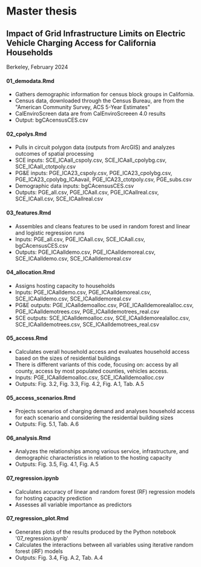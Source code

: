 # Master thesis
## Impact of Grid Infrastructure Limits on Electric Vehicle Charging Access for California Households
Berkeley, February 2024

#### 01_demodata.Rmd
- Gathers demographic information for census block groups in California.
- Census data, downloaded through the Census Bureau, are from the "American Community Survey, ACS 5-Year Estimates"
- CalEnviroScreen data are from CalEnviroScreeen 4.0 results
- Output: bgCAcensusCES.csv

#### 02_cpolys.Rmd
- Pulls in circuit polygon data (outputs from ArcGIS) and analyzes outcomes of spatial processing
- SCE inputs: SCE_ICAall_cspoly.csv, SCE_ICAall_cpolybg.csv, SCE_ICAall_ctotpoly.csv
- PG&E inputs: PGE_ICA23_cspoly.csv, PGE_ICA23_cpolybg.csv, PGE_ICA23_cpolybg_ICAavail, PGE_ICA23_ctotpoly.csv, PGE_subs.csv
- Demographic data inputs: bgCAcensusCES.csv
- Outputs: PGE_all.csv, PGE_ICAall.csv, PGE_ICAallreal.csv, SCE_ICAall.csv, SCE_ICAallreal.csv

#### 03_features.Rmd
- Assembles and cleans features to be used in random forest and linear and logistic regression runs
- Inputs: PGE_all.csv, PGE_ICAall.csv, SCE_ICAall.csv, bgCAcensusCES.csv
- Outputs: PGE_ICAalldemo.csv, PGE_ICAalldemoreal.csv, SCE_ICAalldemo.csv, SCE_ICAalldemoreal.csv

#### 04_allocation.Rmd
- Assigns hosting capacity to households
- Inputs: PGE_ICAalldemo.csv, PGE_ICAalldemoreal.csv, SCE_ICAalldemo.csv, SCE_ICAalldemoreal.csv
- PG&E outputs: PGE_ICAalldemoalloc.csv,  PGE_ICAalldemorealalloc.csv,  PGE_ICAalldemotrees.csv,  PGE_ICAalldemotrees_real.csv
- SCE outputs: SCE_ICAalldemoalloc.csv, SCE_ICAalldemorealalloc.csv, SCE_ICAalldemotrees.csv, SCE_ICAalldemotrees_real.csv

#### 05_access.Rmd
- Calculates overall household access and evaluates household access based on the sizes of residential buildings
- There is different variants of this code, focusing on: access by all county, access by most populated counties, vehicles access.
- Inputs: PGE_ICAalldemoalloc.csv, SCE_ICAalldemoalloc.csv
- Outputs: Fig. 3.2, Fig. 3.3, Fig. 4.2, Fig. A.1, Tab. A.5

#### 05_access_scenarios.Rmd
- Projects scenarios of charging demand and analyses household access for each scenario and considering the residential building sizes
- Outputs: Fig. 5.1, Tab. A.6

#### 06_analysis.Rmd
- Analyzes the relationships among various service, infrastructure, and demographic characteristics in relation to the hosting capacity
- Outputs: Fig. 3.5, Fig. 4.1, Fig. A.5

#### 07_regression.ipynb
- Calculates accuracy of linear and random forest (RF) regression models for hosting capacity prediction
- Assesses all variable importance as predictors

#### 07_regression_plot.Rmd
- Generates plots of the results produced by the Python notebook '07_regression.ipynb'
- Calculates the interactions between all variables using iterative random forest (iRF) models 
- Outputs: Fig. 3.4, Fig. A.2, Tab. A.4
